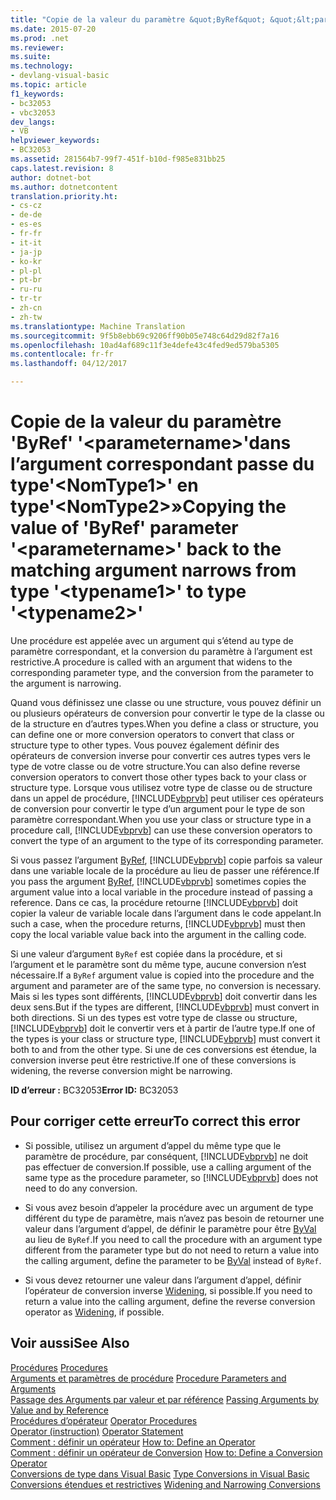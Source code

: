 ```yaml
---
title: "Copie de la valeur du paramètre &quot;ByRef&quot; &quot;&lt;parametername&gt;&quot;dans l’argument correspondant passe du type&quot;&lt;NomType1&gt;&quot; en type&quot;&lt;NomType2&gt;&quot; | Documents Microsoft"
ms.date: 2015-07-20
ms.prod: .net
ms.reviewer: 
ms.suite: 
ms.technology:
- devlang-visual-basic
ms.topic: article
f1_keywords:
- bc32053
- vbc32053
dev_langs:
- VB
helpviewer_keywords:
- BC32053
ms.assetid: 281564b7-99f7-451f-b10d-f985e831bb25
caps.latest.revision: 8
author: dotnet-bot
ms.author: dotnetcontent
translation.priority.ht:
- cs-cz
- de-de
- es-es
- fr-fr
- it-it
- ja-jp
- ko-kr
- pl-pl
- pt-br
- ru-ru
- tr-tr
- zh-cn
- zh-tw
ms.translationtype: Machine Translation
ms.sourcegitcommit: 9f5b8ebb69c9206ff90b05e748c64d29d82f7a16
ms.openlocfilehash: 10ad4af689c11f3e4defe43c4fed9ed579ba5305
ms.contentlocale: fr-fr
ms.lasthandoff: 04/12/2017

---
```

# <a name="copying-the-value-of-39byref39-parameter-39ltparameternamegt39-back-to-the-matching-argument-narrows-from-type-39lttypename1gt39-to-type-39lttypename2gt39"></a><span data-ttu-id="e2176-102">Copie de la valeur du paramètre 'ByRef' '&lt;parametername&gt;'dans l’argument correspondant passe du type'&lt;NomType1&gt;' en type'&lt;NomType2&gt;»</span><span class="sxs-lookup"><span data-stu-id="e2176-102">Copying the value of &#39;ByRef&#39; parameter &#39;&lt;parametername&gt;&#39; back to the matching argument narrows from type &#39;&lt;typename1&gt;&#39; to type &#39;&lt;typename2&gt;&#39;</span></span>
<span data-ttu-id="e2176-103">Une procédure est appelée avec un argument qui s’étend au type de paramètre correspondant, et la conversion du paramètre à l’argument est restrictive.</span><span class="sxs-lookup"><span data-stu-id="e2176-103">A procedure is called with an argument that widens to the corresponding parameter type, and the conversion from the parameter to the argument is narrowing.</span></span>  
  
 <span data-ttu-id="e2176-104">Quand vous définissez une classe ou une structure, vous pouvez définir un ou plusieurs opérateurs de conversion pour convertir le type de la classe ou de la structure en d’autres types.</span><span class="sxs-lookup"><span data-stu-id="e2176-104">When you define a class or structure, you can define one or more conversion operators to convert that class or structure type to other types.</span></span> <span data-ttu-id="e2176-105">Vous pouvez également définir des opérateurs de conversion inverse pour convertir ces autres types vers le type de votre classe ou de votre structure.</span><span class="sxs-lookup"><span data-stu-id="e2176-105">You can also define reverse conversion operators to convert those other types back to your class or structure type.</span></span> <span data-ttu-id="e2176-106">Lorsque vous utilisez votre type de classe ou de structure dans un appel de procédure, [!INCLUDE[vbprvb](../../../csharp/programming-guide/concepts/linq/includes/vbprvb_md.md)] peut utiliser ces opérateurs de conversion pour convertir le type d’un argument pour le type de son paramètre correspondant.</span><span class="sxs-lookup"><span data-stu-id="e2176-106">When you use your class or structure type in a procedure call, [!INCLUDE[vbprvb](../../../csharp/programming-guide/concepts/linq/includes/vbprvb_md.md)] can use these conversion operators to convert the type of an argument to the type of its corresponding parameter.</span></span>  
  
 <span data-ttu-id="e2176-107">Si vous passez l’argument [ByRef](../../../visual-basic/language-reference/modifiers/byref.md), [!INCLUDE[vbprvb](../../../csharp/programming-guide/concepts/linq/includes/vbprvb_md.md)] copie parfois sa valeur dans une variable locale de la procédure au lieu de passer une référence.</span><span class="sxs-lookup"><span data-stu-id="e2176-107">If you pass the argument [ByRef](../../../visual-basic/language-reference/modifiers/byref.md), [!INCLUDE[vbprvb](../../../csharp/programming-guide/concepts/linq/includes/vbprvb_md.md)] sometimes copies the argument value into a local variable in the procedure instead of passing a reference.</span></span> <span data-ttu-id="e2176-108">Dans ce cas, la procédure retourne [!INCLUDE[vbprvb](../../../csharp/programming-guide/concepts/linq/includes/vbprvb_md.md)] doit copier la valeur de variable locale dans l’argument dans le code appelant.</span><span class="sxs-lookup"><span data-stu-id="e2176-108">In such a case, when the procedure returns, [!INCLUDE[vbprvb](../../../csharp/programming-guide/concepts/linq/includes/vbprvb_md.md)] must then copy the local variable value back into the argument in the calling code.</span></span>  
  
 <span data-ttu-id="e2176-109">Si une valeur d’argument `ByRef` est copiée dans la procédure, et si l’argument et le paramètre sont du même type, aucune conversion n’est nécessaire.</span><span class="sxs-lookup"><span data-stu-id="e2176-109">If a `ByRef` argument value is copied into the procedure and the argument and parameter are of the same type, no conversion is necessary.</span></span> <span data-ttu-id="e2176-110">Mais si les types sont différents, [!INCLUDE[vbprvb](../../../csharp/programming-guide/concepts/linq/includes/vbprvb_md.md)] doit convertir dans les deux sens.</span><span class="sxs-lookup"><span data-stu-id="e2176-110">But if the types are different, [!INCLUDE[vbprvb](../../../csharp/programming-guide/concepts/linq/includes/vbprvb_md.md)] must convert in both directions.</span></span> <span data-ttu-id="e2176-111">Si un des types est votre type de classe ou structure, [!INCLUDE[vbprvb](../../../csharp/programming-guide/concepts/linq/includes/vbprvb_md.md)] doit le convertir vers et à partir de l’autre type.</span><span class="sxs-lookup"><span data-stu-id="e2176-111">If one of the types is your class or structure type, [!INCLUDE[vbprvb](../../../csharp/programming-guide/concepts/linq/includes/vbprvb_md.md)] must convert it both to and from the other type.</span></span> <span data-ttu-id="e2176-112">Si une de ces conversions est étendue, la conversion inverse peut être restrictive.</span><span class="sxs-lookup"><span data-stu-id="e2176-112">If one of these conversions is widening, the reverse conversion might be narrowing.</span></span>  
  
 <span data-ttu-id="e2176-113">**ID d’erreur :** BC32053</span><span class="sxs-lookup"><span data-stu-id="e2176-113">**Error ID:** BC32053</span></span>  
  
## <a name="to-correct-this-error"></a><span data-ttu-id="e2176-114">Pour corriger cette erreur</span><span class="sxs-lookup"><span data-stu-id="e2176-114">To correct this error</span></span>  
  
-   <span data-ttu-id="e2176-115">Si possible, utilisez un argument d’appel du même type que le paramètre de procédure, par conséquent, [!INCLUDE[vbprvb](../../../csharp/programming-guide/concepts/linq/includes/vbprvb_md.md)] ne doit pas effectuer de conversion.</span><span class="sxs-lookup"><span data-stu-id="e2176-115">If possible, use a calling argument of the same type as the procedure parameter, so [!INCLUDE[vbprvb](../../../csharp/programming-guide/concepts/linq/includes/vbprvb_md.md)] does not need to do any conversion.</span></span>  
  
-   <span data-ttu-id="e2176-116">Si vous avez besoin d’appeler la procédure avec un argument de type différent du type de paramètre, mais n’avez pas besoin de retourner une valeur dans l’argument d’appel, de définir le paramètre pour être [ByVal](../../../visual-basic/language-reference/modifiers/byval.md) au lieu de `ByRef`.</span><span class="sxs-lookup"><span data-stu-id="e2176-116">If you need to call the procedure with an argument type different from the parameter type but do not need to return a value into the calling argument, define the parameter to be [ByVal](../../../visual-basic/language-reference/modifiers/byval.md) instead of `ByRef`.</span></span>  
  
-   <span data-ttu-id="e2176-117">Si vous devez retourner une valeur dans l’argument d’appel, définir l’opérateur de conversion inverse [Widening](../../../visual-basic/language-reference/modifiers/widening.md), si possible.</span><span class="sxs-lookup"><span data-stu-id="e2176-117">If you need to return a value into the calling argument, define the reverse conversion operator as [Widening](../../../visual-basic/language-reference/modifiers/widening.md), if possible.</span></span>  
  
## <a name="see-also"></a><span data-ttu-id="e2176-118">Voir aussi</span><span class="sxs-lookup"><span data-stu-id="e2176-118">See Also</span></span>  
 <span data-ttu-id="e2176-119">[Procédures](../../../visual-basic/programming-guide/language-features/procedures/index.md) </span><span class="sxs-lookup"><span data-stu-id="e2176-119">[Procedures](../../../visual-basic/programming-guide/language-features/procedures/index.md) </span></span>  
<span data-ttu-id="e2176-120"> [Arguments et paramètres de procédure](../../../visual-basic/programming-guide/language-features/procedures/procedure-parameters-and-arguments.md) </span><span class="sxs-lookup"><span data-stu-id="e2176-120"> [Procedure Parameters and Arguments](../../../visual-basic/programming-guide/language-features/procedures/procedure-parameters-and-arguments.md) </span></span>  
<span data-ttu-id="e2176-121"> [Passage des Arguments par valeur et par référence](../../../visual-basic/programming-guide/language-features/procedures/passing-arguments-by-value-and-by-reference.md) </span><span class="sxs-lookup"><span data-stu-id="e2176-121"> [Passing Arguments by Value and by Reference](../../../visual-basic/programming-guide/language-features/procedures/passing-arguments-by-value-and-by-reference.md) </span></span>  
<span data-ttu-id="e2176-122"> [Procédures d’opérateur](../../../visual-basic/programming-guide/language-features/procedures/operator-procedures.md) </span><span class="sxs-lookup"><span data-stu-id="e2176-122"> [Operator Procedures](../../../visual-basic/programming-guide/language-features/procedures/operator-procedures.md) </span></span>  
<span data-ttu-id="e2176-123"> [Operator (instruction)](../../../visual-basic/language-reference/statements/operator-statement.md) </span><span class="sxs-lookup"><span data-stu-id="e2176-123"> [Operator Statement](../../../visual-basic/language-reference/statements/operator-statement.md) </span></span>  
<span data-ttu-id="e2176-124"> [Comment : définir un opérateur](../../../visual-basic/programming-guide/language-features/procedures/how-to-define-an-operator.md) </span><span class="sxs-lookup"><span data-stu-id="e2176-124"> [How to: Define an Operator](../../../visual-basic/programming-guide/language-features/procedures/how-to-define-an-operator.md) </span></span>  
<span data-ttu-id="e2176-125"> [Comment : définir un opérateur de Conversion](../../../visual-basic/programming-guide/language-features/procedures/how-to-define-a-conversion-operator.md) </span><span class="sxs-lookup"><span data-stu-id="e2176-125"> [How to: Define a Conversion Operator](../../../visual-basic/programming-guide/language-features/procedures/how-to-define-a-conversion-operator.md) </span></span>  
<span data-ttu-id="e2176-126"> [Conversions de type dans Visual Basic](../../../visual-basic/programming-guide/language-features/data-types/type-conversions.md) </span><span class="sxs-lookup"><span data-stu-id="e2176-126"> [Type Conversions in Visual Basic](../../../visual-basic/programming-guide/language-features/data-types/type-conversions.md) </span></span>  
<span data-ttu-id="e2176-127"> [Conversions étendues et restrictives](../../../visual-basic/programming-guide/language-features/data-types/widening-and-narrowing-conversions.md)</span><span class="sxs-lookup"><span data-stu-id="e2176-127"> [Widening and Narrowing Conversions](../../../visual-basic/programming-guide/language-features/data-types/widening-and-narrowing-conversions.md)</span></span>
